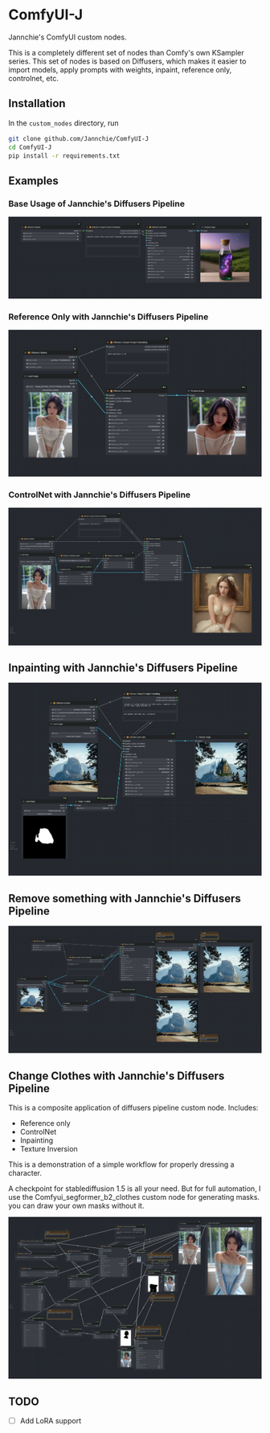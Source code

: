 # ComfyUI-J

Jannchie's ComfyUI custom nodes.

This is a completely different set of nodes than Comfy's own KSampler series.
This set of nodes is based on Diffusers, which makes it easier to import models, apply prompts with weights, inpaint, reference only, controlnet, etc.

## Installation

In the `custom_nodes` directory, run

```bash
git clone github.com/Jannchie/ComfyUI-J
cd ComfyUI-J
pip install -r requirements.txt
```

## Examples

### Base Usage of Jannchie's Diffusers Pipeline

![Base Usage](./examples/base.png)

### Reference Only with Jannchie's Diffusers Pipeline

![Reference only](./examples/reference_only.png)

### ControlNet with Jannchie's Diffusers Pipeline

![ControlNet](./examples/controlnet.png)

## Inpainting with Jannchie's Diffusers Pipeline

![Inpainting](./examples/inpainting.png)

## Remove something with Jannchie's Diffusers Pipeline

![Remove something](./examples/remove_something.png)

## Change Clothes with Jannchie's Diffusers Pipeline

This is a composite application of diffusers pipeline custom node. Includes:

- Reference only
- ControlNet
- Inpainting
- Texture Inversion

This is a demonstration of a simple workflow for properly dressing a character.

A checkpoint for stablediffusion 1.5 is all your need. But for full automation, I use the Comfyui_segformer_b2_clothes custom node for generating masks. you can draw your own masks without it.

![Change Clothes](./examples/change_clothes.png)

## TODO

- [ ] Add LoRA support
